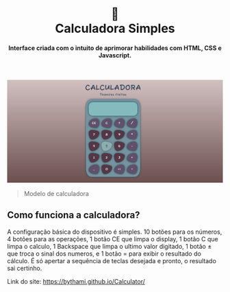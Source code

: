 <h1 align="center">
  📰<br>Calculadora Simples
</h1>

<h4 align="center">
  Interface criada com o intuito de aprimorar habilidades com HTML, CSS e Javascript.
</h4>
<br>

<img src="assets/Captura de Tela (23).png" alt="Calculadora"></br>
> Modelo de calculadora

<h2>Como funciona a calculadora?</h2>

A configuração básica do dispositivo é simples. 10 botões para os números, 4 botões para as operações, 1 botão CE que limpa o display, 1 botão C que limpa o calculo, 1 Backspace que limpa o ultimo valor digitado, 1 botão ± que troca o sinal dos numeros, e 1 botão = para exibir o resultado do cálculo. É só apertar a sequência de teclas desejada e pronto, o resultado sai certinho.

Link do site: https://bythami.github.io/Calculator/
